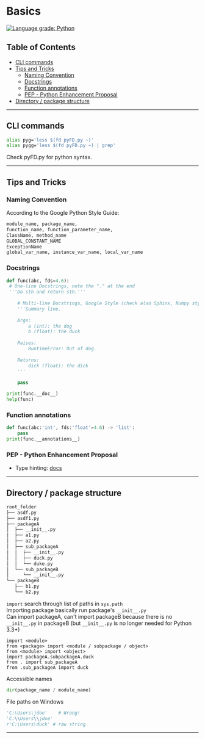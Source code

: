 # Basics

[![Language grade: Python](https://img.shields.io/lgtm/grade/python/g/duken72/codingForDummies.svg?logo=lgtm&logoWidth=18)](https://lgtm.com/projects/g/duken72/codingForDummies/context:python)

## Table of Contents

- [CLI commands](#cli-commands)
- [Tips and Tricks](#tips-and-tricks)
  - [Naming Convention](#naming-convention)
  - [Docstrings](#docstrings)
  - [Function annotations](#function-annotations)
  - [PEP - Python Enhancement Proposal](#pep---python-enhancement-proposal)
- [Directory / package structure](#directory--package-structure)

-------

## CLI commands

```bash
alias pyg='less $(fd pyFD.py ~)'
alias pygg='less $(fd pyFD.py ~) | grep'
```

Check pyFD.py for python syntax.

-------

## Tips and Tricks

### Naming Convention

According to the Google Python Style Guide:

```python
module_name, package_name,
function_name, function_parameter_name,
ClassName, method_name
GLOBAL_CONSTANT_NAME
ExceptionName
global_var_name, instance_var_name, local_var_name
```

### Docstrings

```python
def func(abc, fds=4.6):
 # One-line Docstrings, note the "." at the end
 '''Do sth and return sth.'''
    
    # Multi-line Docstrings, Google Style (check also Sphinx, Numpy style)
    '''Summary line.
    
    Args:
        a (int): the dog
        b (float): the duck
    
    Raises:
        RuntimeError: Out of dog.
        
    Returns:
        dick (float): the dick
    '''
    
    pass

print(func.__doc__)
help(func)
```

### Function annotations

```python
def func(abc:'int', fds:'float'=4.6) -> 'list':
    pass
print(func.__annotations__)
```

### PEP - Python Enhancement Proposal

- Type hinting: [docs](https://docs.python.org/3/library/typing.html)

-------

## Directory / package structure

```bash
root_folder
├── asdf.py
├── asdf1.py
├── packageA
│  ├── __init__.py
│  ├── a1.py
│  ├── a2.py
│  ├── sub_packageA
│  │  ├── __init__.py
│  │  ├── duck.py
│  │  └── duke.py
│  └── sub_packageB
│     └── __init__.py
└── packageB
   ├── b1.py
   └── b2.py
```

```import``` search through list of paths in ```sys.path```  
Importing package basically run package's ```__init__.py```  
Can import packageA, can't import packageB because there is no ```__init__.py``` in packageB (but ```__init__.py``` is no longer needed for Python 3.3+)

```import <package>
import <module>
from <package> import <module / subpackage / object>
from <module> import <object>
import packageA.subpackageA.duck
from . import sub_packageA
from .sub_packageA import duck
```

Accessible names

```python
dir(package_name / module_name)
```

File paths on Windows

```python
'C:\Users\jdoe'    # Wrong!
'C:\\Users\\jdoe'
r'C:\Users\duck' # raw string
```

-------
